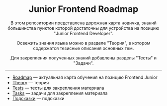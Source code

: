 <div align="center">

# Junior Frontend Roadmap

В этом репозитории представлена дорожная карта новичка, знаний большинства пунктов которой достаточны для устройства на позицию "Junior Frontend Developer".

Освежить знания языка можно в разделе "Теория", в котором содержатся тезисные описания основных тем.

Для закрепления полученных знаний добавлены разделы "Тесты" и "Задачи".

</div>

---

* [Roadmap](./roadmap/README.md) — актуальная карта обучения на позицию Frontend Junior
* [Theory](./theory/README.md) — теория
* [Tests](./tests/README.md) — тесты для закрепления материала
* [Tasks](./tasks/README.md) — задачи для закрепления материала
* [Подсказки](./other/hints.md) — подсказки
